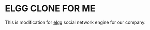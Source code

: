 ELGG CLONE FOR ME
=======================
This is modification for [elgg][1] social network engine for our company.


  [1]: http://elgg.org/
